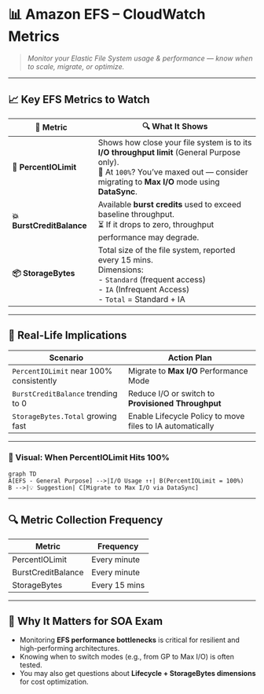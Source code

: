 # 📊 **Amazon EFS – CloudWatch Metrics**

> _Monitor your Elastic File System usage & performance — know when to scale, migrate, or optimize._

---

## 📈 **Key EFS Metrics to Watch**

| 📌 **Metric**             | 🔍 **What It Shows**                                                                                                                                                                         |
| ------------------------- | -------------------------------------------------------------------------------------------------------------------------------------------------------------------------------------------- |
| **🧮 PercentIOLimit**     | Shows how close your file system is to its **I/O throughput limit** (General Purpose only). <br> 🔸 At `100%`? You’ve maxed out — consider migrating to **Max I/O** mode using **DataSync**. |
| **💥 BurstCreditBalance** | Available **burst credits** used to exceed baseline throughput. <br> ⏳ If it drops to zero, throughput performance may degrade.                                                             |
| **📦 StorageBytes**       | Total size of the file system, reported every 15 mins. <br> Dimensions: <br> - `Standard` (frequent access) <br> - `IA` (Infrequent Access) <br> - `Total` = Standard + IA                   |

---

## 🧠 **Real-Life Implications**

| Scenario                                | Action Plan                                               |
| --------------------------------------- | --------------------------------------------------------- |
| `PercentIOLimit` near 100% consistently | Migrate to **Max I/O** Performance Mode                   |
| `BurstCreditBalance` trending to 0      | Reduce I/O or switch to **Provisioned Throughput**        |
| `StorageBytes.Total` growing fast       | Enable Lifecycle Policy to move files to IA automatically |

---

### 📸 Visual: When PercentIOLimit Hits 100%

```mermaid
graph TD
A[EFS - General Purpose] -->|I/O Usage ↑↑| B(PercentIOLimit = 100%)
B -->|💡 Suggestion| C[Migrate to Max I/O via DataSync]
```

---

## 🔍 **Metric Collection Frequency**

| Metric             | Frequency     |
| ------------------ | ------------- |
| PercentIOLimit     | Every minute  |
| BurstCreditBalance | Every minute  |
| StorageBytes       | Every 15 mins |

---

## 🧩 **Why It Matters for SOA Exam**

- Monitoring **EFS performance bottlenecks** is critical for resilient and high-performing architectures.
- Knowing when to switch modes (e.g., from GP to Max I/O) is often tested.
- You may also get questions about **Lifecycle + StorageBytes dimensions** for cost optimization.
